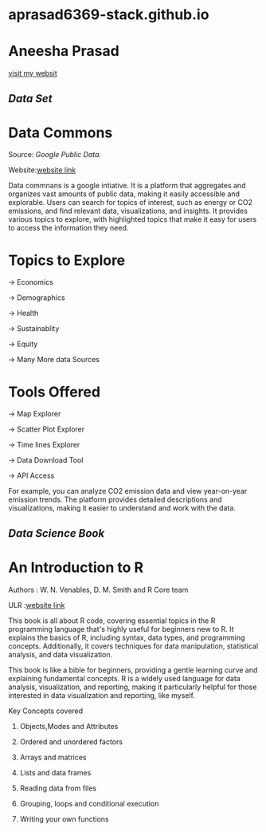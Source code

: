 # aprasad6369-stack.github.io
# **Aneesha Prasad**
[visit my websit](https://github.com/aprasad6369-stack.github.io)

## *Data Set* 
# Data Commons
Source: *Google Public Data.*

Website:[website link](https://datacommons.org)

Data commnans is a google intiative. It is a platform that aggregates and organizes vast amounts of public data, making it easily accessible and explorable. Users can search for topics of interest, such as energy or CO2 emissions, and find relevant data, visualizations, and insights.
It provides various topics to explore, with highlighted topics that make it easy for users to access the information they need.

# Topics to Explore
-> Economics

-> Demographics

-> Health

-> Sustainablity

-> Equity

-> Many More data Sources



# Tools Offered
-> Map Explorer

-> Scatter Plot Explorer

-> Time lines Explorer

-> Data Download Tool

-> API Access

   
For example, you can analyze CO2 emission data and view year-on-year emission trends. The platform provides detailed descriptions and visualizations, making it easier to understand and work with the data.

## *Data Science Book*

# **An Introduction to R**
Authors : W. N. Venables, D. M. Smith and R Core team

ULR :[website link](https://cran.r-project.org/doc/manuals/R-intro)

This book is all about R code, covering essential topics in the R programming language that's highly useful for beginners new to R. It explains the basics of R, including syntax, data types, and programming concepts. Additionally, it covers techniques for data manipulation, statistical analysis, and data visualization.

This book is like a bible for beginners, providing a gentle learning curve and explaining fundamental concepts. R is a widely used language for data analysis, visualization, and reporting, making it particularly helpful for those interested in data visualization and reporting, like myself.

Key Concepts covered

1. Objects,Modes and Attributes

2. Ordered and unordered factors

3. Arrays and matrices

4. Lists and data frames

5. Reading data from files

6. Grouping, loops and conditional execution

7. Writing your own functions
